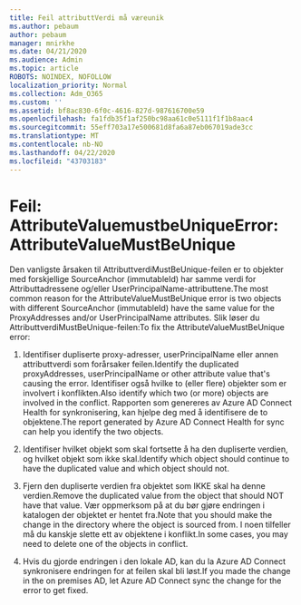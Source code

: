 ```yaml
---
title: Feil attributtVerdi må væreunik
ms.author: pebaum
author: pebaum
manager: mnirkhe
ms.date: 04/21/2020
ms.audience: Admin
ms.topic: article
ROBOTS: NOINDEX, NOFOLLOW
localization_priority: Normal
ms.collection: Adm_O365
ms.custom: ''
ms.assetid: bf8ac830-6f0c-4616-827d-987616700e59
ms.openlocfilehash: fa1fdb35f1af250bc98aa61c0e5111f1f1b8aac4
ms.sourcegitcommit: 55eff703a17e500681d8fa6a87eb067019ade3cc
ms.translationtype: MT
ms.contentlocale: nb-NO
ms.lasthandoff: 04/22/2020
ms.locfileid: "43703183"
---
```

# <a name="error-attributevaluemustbeunique"></a><span data-ttu-id="1247d-102">Feil: AttributeValuemustbeUnique</span><span class="sxs-lookup"><span data-stu-id="1247d-102">Error: AttributeValueMustBeUnique</span></span>

<span data-ttu-id="1247d-103">Den vanligste årsaken til AttributtverdiMustBeUnique-feilen er to objekter med forskjellige SourceAnchor (immutableId) har samme verdi for Attributtadressene og/eller UserPrincipalName-attributtene.</span><span class="sxs-lookup"><span data-stu-id="1247d-103">The most common reason for the AttributeValueMustBeUnique error is two objects with different SourceAnchor (immutableId) have the same value for the ProxyAddresses and/or UserPrincipalName attributes.</span></span> <span data-ttu-id="1247d-104">Slik løser du AttributtverdiMustBeUnique-feilen:</span><span class="sxs-lookup"><span data-stu-id="1247d-104">To fix the AttributeValueMustBeUnique error:</span></span>
  
1. <span data-ttu-id="1247d-105">Identifiser dupliserte proxy-adresser, userPrincipalName eller annen attributtverdi som forårsaker feilen.</span><span class="sxs-lookup"><span data-stu-id="1247d-105">Identify the duplicated proxyAddresses, userPrincipalName or other attribute value that's causing the error.</span></span> <span data-ttu-id="1247d-106">Identifiser også hvilke to (eller flere) objekter som er involvert i konflikten.</span><span class="sxs-lookup"><span data-stu-id="1247d-106">Also identify which two (or more) objects are involved in the conflict.</span></span> <span data-ttu-id="1247d-107">Rapporten som genereres av Azure AD Connect Health for synkronisering, kan hjelpe deg med å identifisere de to objektene.</span><span class="sxs-lookup"><span data-stu-id="1247d-107">The report generated by Azure AD Connect Health for sync can help you identify the two objects.</span></span>
    
2. <span data-ttu-id="1247d-108">Identifiser hvilket objekt som skal fortsette å ha den dupliserte verdien, og hvilket objekt som ikke skal.</span><span class="sxs-lookup"><span data-stu-id="1247d-108">Identify which object should continue to have the duplicated value and which object should not.</span></span>
    
3. <span data-ttu-id="1247d-109">Fjern den dupliserte verdien fra objektet som IKKE skal ha denne verdien.</span><span class="sxs-lookup"><span data-stu-id="1247d-109">Remove the duplicated value from the object that should NOT have that value.</span></span> <span data-ttu-id="1247d-110">Vær oppmerksom på at du bør gjøre endringen i katalogen der objektet er hentet fra.</span><span class="sxs-lookup"><span data-stu-id="1247d-110">Note that you should make the change in the directory where the object is sourced from.</span></span> <span data-ttu-id="1247d-111">I noen tilfeller må du kanskje slette ett av objektene i konflikt.</span><span class="sxs-lookup"><span data-stu-id="1247d-111">In some cases, you may need to delete one of the objects in conflict.</span></span>
    
4. <span data-ttu-id="1247d-112">Hvis du gjorde endringen i den lokale AD, kan du la Azure AD Connect synkronisere endringen for at feilen skal bli løst.</span><span class="sxs-lookup"><span data-stu-id="1247d-112">If you made the change in the on premises AD, let Azure AD Connect sync the change for the error to get fixed.</span></span>
    

